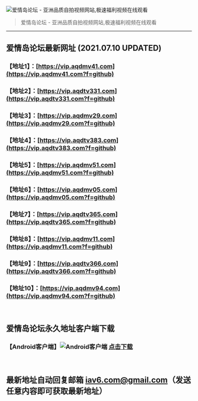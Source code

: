 ![爱情岛论坛 - 亚洲品质自拍视频网站,极速福利视频在线观看](http://ww1.sinaimg.cn/large/007drMcOgy1g5i6x3ua0xj30eg0393yo.jpg)
> 爱情岛论坛 - 亚洲品质自拍视频网站,极速福利视频在线观看

---

## 爱情岛论坛最新网址 (2021.07.10 UPDATED)
### 【地址1】：[https://vip.aqdmv41.com](https://vip.aqdmv41.com?f=github)
### 【地址2】：[https://vip.aqdtv331.com](https://vip.aqdtv331.com?f=github)
### 【地址3】：[https://vip.aqdmv29.com](https://vip.aqdmv29.com?f=github)
### 【地址4】：[https://vip.aqdtv383.com](https://vip.aqdtv383.com?f=github)
### 【地址5】：[https://vip.aqdmv51.com](https://vip.aqdmv51.com?f=github)
### 【地址6】：[https://vip.aqdmv05.com](https://vip.aqdmv05.com?f=github)
### 【地址7】：[https://vip.aqdtv365.com](https://vip.aqdtv365.com?f=github)
### 【地址8】：[https://vip.aqdmv11.com](https://vip.aqdmv11.com?f=github)
### 【地址9】：[https://vip.aqdtv366.com](https://vip.aqdtv366.com?f=github)
### 【地址10】：[https://vip.aqdmv94.com](https://vip.aqdmv94.com?f=github)
<br>

## 爱情岛论坛永久地址客户端下载
### 【Android客户端】![Android客户端](https://ww1.sinaimg.cn/large/007drMcOgy1fzljgv278jj300f00ia9t.jpg) [点击下载](https://app.aqdlt.app/v1/aqdlt_android_0828.apk)

<br>

## 最新地址自动回复邮箱 [iav6.com@gmail.com](mailto:iav6.com@gmail.com)（发送任意内容即可获取最新地址）
